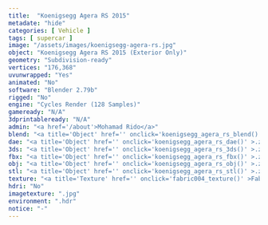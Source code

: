 ```yaml
---
title:  "Koenigsegg Agera RS 2015"
metadate: "hide"
categories: [ Vehicle ]
tags: [ supercar ]
image: "/assets/images/koenigsegg-agera-rs.jpg"
object: "Koenigsegg Agera RS 2015 (Exterior Only)"
geometry: "Subdivision-ready"
vertices: "176,368"
uvunwrapped: "Yes"
animated: "No"
software: "Blender 2.79b"
rigged: "No"
engine: "Cycles Render (128 Samples)"
gameready: "N/A"
3dprintableready: "N/A"
admin: "<a href='/about'>Mohamad Rido</a>"
blend: "<a title='Object' href='' onclick='koenigsegg_agera_rs_blend()' >.zip 17.2 MB</a>"
dae: "<a title='Object' href='' onclick='koenigsegg_agera_rs_dae()' >.zip 5.1 MB</a>"
3ds: "<a title='Object' href='' onclick='koenigsegg_agera_rs_3ds()' >.zip 2.1 MB</a>"
fbx: "<a title='Object' href='' onclick='koenigsegg_agera_rs_fbx()' >.zip 5.5 MB</a>"
obj: "<a title='Object' href='' onclick='koenigsegg_agera_rs_obj()' >.zip 4.2 MB</a>"
stl: "<a title='Object' href='' onclick='koenigsegg_agera_rs_stl()' >.zip 5.7 MB</a>"
texture: "<a title='Texture' href='' onclick='fabric004_texture()' >Fabric004</a>"
hdri: "No"
imagetexture: ".jpg"
environment: ".hdr"
notice: "-"
---
```

